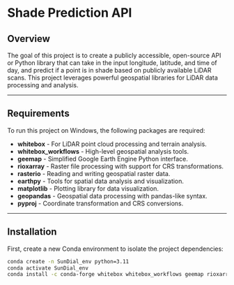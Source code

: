 # Shade Prediction API

## Overview
The goal of this project is to create a publicly accessible, open-source API or Python library that can take in the input longitude, latitude, and time of day, and predict if a point is in shade based on publicly available LiDAR scans. This project leverages powerful geospatial libraries for LiDAR data processing and analysis.

---

## Requirements
To run this project on Windows, the following packages are required:

- **whitebox** - For LiDAR point cloud processing and terrain analysis.  
- **whitebox_workflows** - High-level geospatial analysis tools.  
- **geemap** - Simplified Google Earth Engine Python interface.  
- **rioxarray** - Raster file processing with support for CRS transformations.  
- **rasterio** - Reading and writing geospatial raster data.  
- **earthpy** - Tools for spatial data analysis and visualization.  
- **matplotlib** - Plotting library for data visualization.  
- **geopandas** - Geospatial data processing with pandas-like syntax.  
- **pyproj** - Coordinate transformation and CRS conversions.  

---

## Installation
First, create a new Conda environment to isolate the project dependencies:

```bash
conda create -n SunDial_env python=3.11
conda activate SunDial_env
conda install -c conda-forge whitebox whitebox_workflows geemap rioxarray rasterio earthpy matplotlib geopandas pyproj

